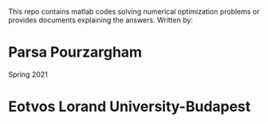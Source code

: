 This repo contains matlab codes solving numerical optimization problems or provides documents explaining the answers.
Written by:

# Parsa Pourzargham

Spring 2021

# Eotvos Lorand University-Budapest
